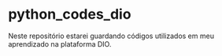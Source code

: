 # python_codes_dio

Neste repositório estarei guardando códigos utilizados em meu aprendizado na plataforma DIO.
